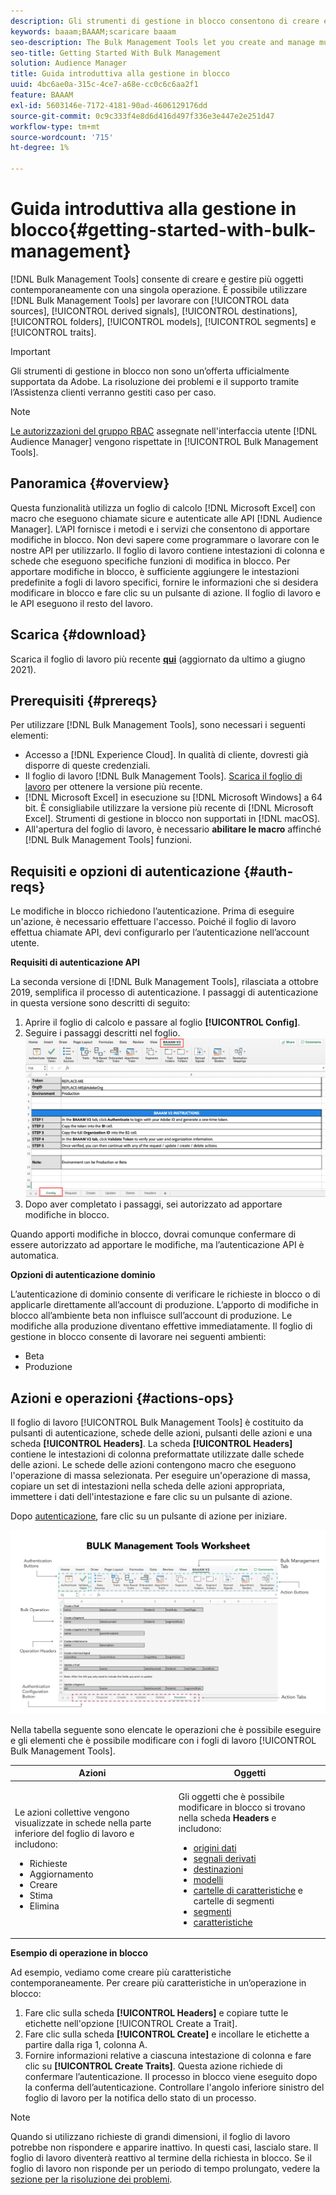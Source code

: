 ```yaml
---
description: Gli strumenti di gestione in blocco consentono di creare e gestire più oggetti contemporaneamente con una singola operazione. Puoi utilizzare gli Strumenti di gestione in blocco per lavorare con origini dati, segnali derivati, destinazioni, cartelle, segmenti e caratteristiche.
keywords: baaam;BAAAM;scaricare baaam
seo-description: The Bulk Management Tools let you create and manage multiple objects at once with single operation. You can use Bulk Management Tools to work with data sources, derived signals, destinations, folders, segments, and traits.
seo-title: Getting Started With Bulk Management
solution: Audience Manager
title: Guida introduttiva alla gestione in blocco
uuid: 4bc6ae0a-315c-4ce7-a68e-cc0c6c6aa2f1
feature: BAAAM
exl-id: 5603146e-7172-4181-90ad-4606129176dd
source-git-commit: 0c9c333f4e8d6d416d497f336e3e447e2e251d47
workflow-type: tm+mt
source-wordcount: '715'
ht-degree: 1%

---
```



# Guida introduttiva alla gestione in blocco{#getting-started-with-bulk-management}

[!DNL Bulk Management Tools] consente di creare e gestire più oggetti contemporaneamente con una singola operazione. È possibile utilizzare [!DNL Bulk Management Tools] per lavorare con [!UICONTROL data sources], [!UICONTROL derived signals], [!UICONTROL destinations], [!UICONTROL folders], [!UICONTROL models], [!UICONTROL segments] e [!UICONTROL traits].

>[!IMPORTANT]
>
>Gli strumenti di gestione in blocco non sono un’offerta ufficialmente supportata da Adobe. La risoluzione dei problemi e il supporto tramite l’Assistenza clienti verranno gestiti caso per caso.

<!-- 

c_bulk_start.xml

 -->

>[!NOTE]
>
>[Le autorizzazioni del gruppo RBAC](../../features/administration/administration-overview.md) assegnate nell&#39;interfaccia utente [!DNL Audience Manager] vengono rispettate in [!UICONTROL Bulk Management Tools].

## Panoramica {#overview}

Questa funzionalità utilizza un foglio di calcolo [!DNL Microsoft Excel] con macro che eseguono chiamate sicure e autenticate alle API [!DNL Audience Manager]. L’API fornisce i metodi e i servizi che consentono di apportare modifiche in blocco. Non devi sapere come programmare o lavorare con le nostre API per utilizzarlo. Il foglio di lavoro contiene intestazioni di colonna e schede che eseguono specifiche funzioni di modifica in blocco. Per apportare modifiche in blocco, è sufficiente aggiungere le intestazioni predefinite a fogli di lavoro specifici, fornire le informazioni che si desidera modificare in blocco e fare clic su un pulsante di azione. Il foglio di lavoro e le API eseguono il resto del lavoro.

## Scarica {#download}

Scarica il foglio di lavoro più recente **[qui](assets/BAAAM_V2_20210609.xlsm)** (aggiornato da ultimo a giugno 2021).

## Prerequisiti {#prereqs}

Per utilizzare [!DNL Bulk Management Tools], sono necessari i seguenti elementi:

* Accesso a [!DNL Experience Cloud]. In qualità di cliente, dovresti già disporre di queste credenziali.
* Il foglio di lavoro [!DNL Bulk Management Tools]. [Scarica il foglio di lavoro](assets/BAAAM_V2_20210609.xlsm) per ottenere la versione più recente.
* [!DNL Microsoft Excel] in esecuzione su [!DNL Microsoft Windows] a 64 bit. È consigliabile utilizzare la versione più recente di [!DNL Microsoft Excel]. Strumenti di gestione in blocco non supportati in [!DNL macOS].
* All&#39;apertura del foglio di lavoro, è necessario **abilitare le macro** affinché [!DNL Bulk Management Tools] funzioni.

## Requisiti e opzioni di autenticazione {#auth-reqs}

Le modifiche in blocco richiedono l’autenticazione. Prima di eseguire un&#39;azione, è necessario effettuare l&#39;accesso. Poiché il foglio di lavoro effettua chiamate API, devi configurarlo per l’autenticazione nell’account utente.

**Requisiti di autenticazione API**

La seconda versione di [!DNL Bulk Management Tools], rilasciata a ottobre 2019, semplifica il processo di autenticazione. I passaggi di autenticazione in questa versione sono descritti di seguito:

1. Aprire il foglio di calcolo e passare al foglio **[!UICONTROL Config]**.
2. Seguire i passaggi descritti nel foglio.
   ![](assets/baaam-authentication.png)
3. Dopo aver completato i passaggi, sei autorizzato ad apportare modifiche in blocco.

Quando apporti modifiche in blocco, dovrai comunque confermare di essere autorizzato ad apportare le modifiche, ma l’autenticazione API è automatica.

**Opzioni di autenticazione dominio**

L’autenticazione di dominio consente di verificare le richieste in blocco o di applicarle direttamente all’account di produzione. L’apporto di modifiche in blocco all’ambiente beta non influisce sull’account di produzione. Le modifiche alla produzione diventano effettive immediatamente. Il foglio di gestione in blocco consente di lavorare nei seguenti ambienti:

* Beta
* Produzione

## Azioni e operazioni {#actions-ops}

Il foglio di lavoro [!UICONTROL Bulk Management Tools] è costituito da pulsanti di autenticazione, schede delle azioni, pulsanti delle azioni e una scheda **[!UICONTROL Headers]**. La scheda **[!UICONTROL Headers]** contiene le intestazioni di colonna preformattate utilizzate dalle schede delle azioni. Le schede delle azioni contengono macro che eseguono l&#39;operazione di massa selezionata. Per eseguire un&#39;operazione di massa, copiare un set di intestazioni nella scheda delle azioni appropriata, immettere i dati dell&#39;intestazione e fare clic su un pulsante di azione.

Dopo [autenticazione](#auth-reqs), fare clic su un pulsante di azione per iniziare.

![](assets/baaam-worksheet.png)

Nella tabella seguente sono elencate le operazioni che è possibile eseguire e gli elementi che è possibile modificare con i fogli di lavoro [!UICONTROL Bulk Management Tools].

<table id="table_B9B3E09B692E42BAA52FB32C18B00709"> 
 <thead> 
  <tr> 
   <th colname="col1" class="entry"> Azioni </th> 
   <th colname="col2" class="entry"> Oggetti </th> 
  </tr> 
 </thead>
 <tbody> 
  <tr> 
   <td colname="col1"> <p>Le azioni collettive vengono visualizzate in schede nella parte inferiore del foglio di lavoro e includono: </p> <p> 
     <ul id="ul_49F46B9E00C045D29E40258EB7BDCFBB"> 
      <li id="li_193C41EA19EF4D738FBA037D2BF9B05C">Richieste </li> 
      <li id="li_5BE2E13D839F4958AAA5C01B7EFC5096">Aggiornamento </li> 
      <li id="li_4CCCC739795945DF8C89787F9A67EB88">Creare    </li> 
      <li id="li_C7D36D2BDF0448CEAF3A5EABE41038E8">Stima </li> 
      <li id="li_07A3E94326124A3092362D9896EB7732">Elimina </li> 
     </ul> </p> </td> 
   <td colname="col2"> <p>Gli oggetti che è possibile modificare in blocco si trovano nella scheda <b><span class="uicontrol"> Headers</span></b> e includono: </p> <p> 
     <ul id="ul_A7A96F2B1B63430B9A1E1184AC5FA8F2"> 
      <li id="li_E3D9E2E190B04BE685337AC6140C371C"> <a href="../../features/datasources-list-and-settings.md#data-sources-list-and-settings"> origini dati</a> </li> 
      <li id="li_B645385E40684FA28770913EAF18CB2C"> <a href="../../features/derived-signals.md"> segnali derivati</a> </li> 
      <li id="li_9059F8C4A41A410899BDEFC76D3F5949"> <a href="../../features/destinations/destinations.md"> destinazioni</a> </li> 
      <li> <a href="../../features/algorithmic-models/understanding-models.md"> modelli</a> </li> 
      <li id="li_BB5A445150754E53AA38C78461326932"> <a href="../../features/traits/trait-storage.md#trait-storage"> cartelle di caratteristiche</a> e cartelle di segmenti </li> 
      <li id="li_7A27DBF64E0945CF8AE8C96E8C6EDA09"> <a href="../../features/segments/segments-purpose.md"> segmenti</a> </li> 
      <li id="li_A4640A34930040DEA8555EAF0AE2A702"> <a href="../../features/traits/trait-details-page.md"> caratteristiche</a> </li> 
     </ul> </p> </td> 
  </tr> 
 </tbody> 
</table>

**Esempio di operazione in blocco**

Ad esempio, vediamo come creare più caratteristiche contemporaneamente. Per creare più caratteristiche in un’operazione in blocco:

1. Fare clic sulla scheda **[!UICONTROL Headers]** e copiare tutte le etichette nell&#39;opzione [!UICONTROL Create a Trait].
2. Fare clic sulla scheda **[!UICONTROL Create]** e incollare le etichette a partire dalla riga 1, colonna A.
3. Fornire informazioni relative a ciascuna intestazione di colonna e fare clic su **[!UICONTROL Create Traits]**. Questa azione richiede di confermare l’autenticazione. Il processo in blocco viene eseguito dopo la conferma dell’autenticazione. Controllare l&#39;angolo inferiore sinistro del foglio di lavoro per la notifica dello stato di un processo.


>[!NOTE]
>
>Quando si utilizzano richieste di grandi dimensioni, il foglio di lavoro potrebbe non rispondere e apparire inattivo. In questi casi, lascialo stare. Il foglio di lavoro diventerà reattivo al termine della richiesta in blocco. Se il foglio di lavoro non risponde per un periodo di tempo prolungato, vedere la [sezione per la risoluzione dei problemi](../../reference/bulk-management-tools/bulk-troubleshooting.md).
